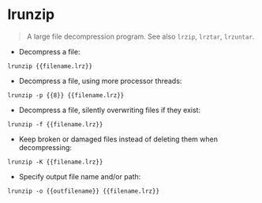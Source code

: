 # lrunzip

> A large file decompression program. See also `lrzip`, `lrztar`, `lrzuntar`.

- Decompress a file:

`lrunzip {{filename.lrz}}`

- Decompress a file, using more processor threads:

`lrunzip -p {{8}} {{filename.lrz}}`

- Decompress a file, silently overwriting files if they exist:

`lrunzip -f {{filename.lrz}}`

- Keep broken or damaged files instead of deleting them when decompressing:

`lrunzip -K {{filename.lrz}}`

- Specify output file name and/or path:

`lrunzip -o {{outfilename}} {{filename.lrz}}`
